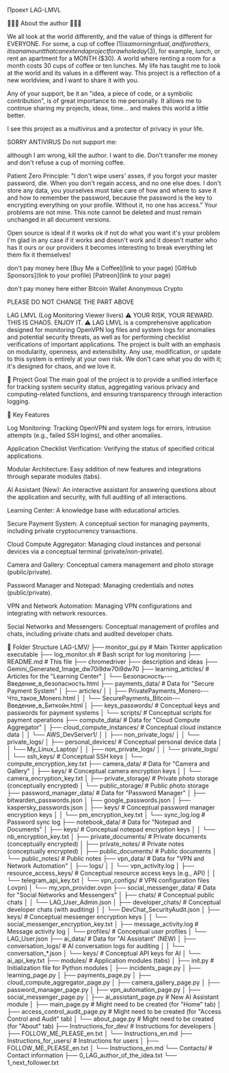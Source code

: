 Проект LAG-LMVL

👹👹👹 About the author 👹👹👹

We all look at the world differently, and the value of things is different for EVERYONE. For some, a cup of coffee ($1) is a morning ritual, and for others, it is an amount that can extend a project for a whole day ($3), for example, lunch, or rent an apartment for a MONTH ($30). A world where renting a room for a month costs 30 cups of coffee or ten lunches. My life has taught me to look at the world and its values in a different way. This project is a reflection of a new worldview, and I want to share it with you.

Any of your support, be it an "idea, a piece of code, or a symbolic contribution", is of great importance to me personally. It allows me to continue sharing my projects, ideas, time... and makes this world a little better.

I see this project as a multivirus and a protector of privacy in your life.

SORRY ANTIVIRUS
Do not support me:

although I am wrong, kill the author. I want to die. Don't transfer me money and don't refuse a cup of morning coffee.

Patient Zero Principle: "I don't wipe users' asses, if you forgot your master password, die. When you don't regain access, and no one else does. I don't store any data, you yourselves must take care of how and where to save it and how to remember the password, because the password is the key to encrypting everything on your profile. Without it, no one has access."
Your problems are not mine.
This note cannot be deleted and must remain unchanged in all document versions.

Open source is
ideal if it works ok if not do what you want it's your problem I'm glad in any case if it works and doesn't work and it doesn't matter who has it ours or our providers it becomes interesting to break everything let them fix it themselves!


don't pay money here
[Buy Me a Coffee](link to your page)
[GitHub Sponsors](link to your profile)
[Patreon](link to your page)

don't pay money here either
Bitcoin Wallet
Anonymous Crypto

PLEASE DO NOT CHANGE THE PART ABOVE

LAG LMVL (Log Monitoring Viewer livers)
⚠️ YOUR RISK, YOUR REWARD. THIS IS CHAOS. ENJOY IT. ⚠️
LAG LMVL is a comprehensive application designed for monitoring OpenVPN log files and system logs for anomalies and potential security threats, as well as for performing checklist verifications of important applications. The project is built with an emphasis on modularity, openness, and extensibility. Any use, modification, or update to this system is entirely at your own risk. We don't care what you do with it; it's designed for chaos, and we love it.

🎯 Project Goal
The main goal of the project is to provide a unified interface for tracking system security status, aggregating various privacy and computing-related functions, and ensuring transparency through interaction logging.

🚀 Key Features

Log Monitoring: Tracking OpenVPN and system logs for errors, intrusion attempts (e.g., failed SSH logins), and other anomalies.

Application Checklist Verification: Verifying the status of specified critical applications.

Modular Architecture: Easy addition of new features and integrations through separate modules (tabs).

AI Assistant (New): An interactive assistant for answering questions about the application and security, with full auditing of all interactions.

Learning Center: A knowledge base with educational articles.

Secure Payment System: A conceptual section for managing payments, including private cryptocurrency transactions.

Cloud Compute Aggregator: Managing cloud instances and personal devices via a conceptual terminal (private/non-private).

Camera and Gallery: Conceptual camera management and photo storage (public/private).

Password Manager and Notepad: Managing credentials and notes (public/private).

VPN and Network Automation: Managing VPN configurations and integrating with network resources.

Social Networks and Messengers: Conceptual management of profiles and chats, including private chats and audited developer chats.

📂 Folder Structure
LAG-LMV/
├── monitor_gui.py                      # Main Tkinter application executable
├── log_monitor.sh                      # Bash script for log monitoring
├── README.md                           # This file
├── chromedriver
├── description and ideas
├── Gemini_Generated_Image_dw70i9dw70i9dw70
├── learning_articles/                  # Articles for the "Learning Center"
│   └── Безопасность---Введение_в_безопасность.html
├── payments_data/                      # Data for "Secure Payment System"
│   ├── articles/
│   │   ├── PrivatePayments_Monero---Что_такое_Monero.html
│   │   └── SecurePayments_Bitcoin---Введение_в_Биткойн.html
│   ├── keys_passwords/                 # Conceptual keys and passwords for payment systems
│   └── scripts/                        # Conceptual scripts for payment operations
├── compute_data/                       # Data for "Cloud Compute Aggregator"
│   ├── cloud_compute_instances/        # Conceptual cloud instance data
│   │   └── AWS_DevServer1/
│   │       ├── non_private_logs/
│   │       └── private_logs/
│   ├── personal_devices/               # Conceptual personal device data
│   │   └── My_Linux_Laptop/
│   │       ├── non_private_logs/
│   │       └── private_logs/
│   └── ssh_keys/                       # Conceptual SSH keys
│       └── compute_encryption_key.txt
├── camera_data/                        # Data for "Camera and Gallery"
│   ├── keys/                           # Conceptual camera encryption keys
│   │   └── camera_encryption_key.txt
│   ├── private_storage/                # Private photo storage (conceptually encrypted)
│   └── public_storage/                 # Public photo storage
├── password_manager_data/              # Data for "Password Manager"
│   ├── bitwarden_passwords.json
│   ├── google_passwords.json
│   ├── kaspersky_passwords.json
│   ├── keys/                           # Conceptual password manager encryption keys
│   │   └── pm_encryption_key.txt
│   └── sync_log.log                    # Password sync log
├── notebook_data/                      # Data for "Notepad and Documents"
│   ├── keys/                           # Conceptual notepad encryption keys
│   │   └── nb_encryption_key.txt
│   ├── private_documents/              # Private documents (conceptually encrypted)
│   ├── private_notes/                  # Private notes (conceptually encrypted)
│   ├── public_documents/               # Public documents
│   └── public_notes/                   # Public notes
├── vpn_data/                           # Data for "VPN and Network Automation"
│   ├── logs/
│   │   └── vpn_activity.log
│   ├── resource_access_keys/           # Conceptual resource access keys (e.g., API)
│   │   └── telegram_api_key.txt
│   └── vpn_configs/                    # VPN configuration files (.ovpn)
│       └── my_vpn_provider.ovpn
├── social_messenger_data/              # Data for "Social Networks and Messengers"
│   ├── chats/                          # Conceptual public chats
│   │   └── LAG_User_Admin.json
│   ├── developer_chats/                # Conceptual developer chats (with auditing)
│   │   └── DevChat_SecurityAudit.json
│   ├── keys/                           # Conceptual messenger encryption keys
│   │   └── social_messenger_encryption_key.txt
│   ├── message_activity.log            # Message activity log
│   └── profiles/                       # Conceptual user profiles
│       └── LAG_User.json
├── ai_data/                            # Data for "AI Assistant" (NEW)
│   ├── conversation_logs/              # AI conversation logs for auditing
│   │   └── conversation_*.json
│   └── keys/                           # Conceptual API keys for AI
│       └── ai_api_key.txt
├── modules/                            # Application modules (tabs)
│   ├── init.py                     # Initialization file for Python modules
│   ├── incidents_page.py
│   ├── learning_page.py
│   ├── payments_page.py
│   ├── cloud_compute_aggregator_page.py
│   ├── camera_gallery_page.py
│   ├── password_manager_page.py
│   ├── vpn_automation_page.py
│   ├── social_messenger_page.py
│   ├── ai_assistant_page.py            # New AI Assistant module
│   ├── main_page.py                    # Might need to be created (for "Home" tab)
│   ├── access_control_audit_page.py    # Might need to be created (for "Access Control and Audit" tab)
│   └── about_page.py                   # Might need to be created (for "About" tab)
├── Instructions_for_dev/               # Instructions for developers
│   ├── FOLLOW_ME_PLEASE_en.txt
│   └── Instructions_en.md
├── Instructions_for_users/             # Instructions for users
│   ├── FOLLOW_ME_PLEASE_en.txt
│   └── Instructions_en.md
└── Contacts/                           # Contact information
├── 0_LAG_author_of_the_idea.txt
└── 1_next_follower.txt
